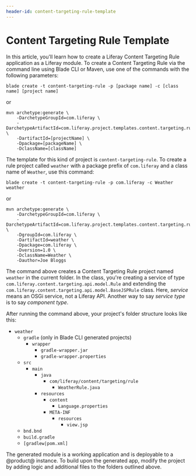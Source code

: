 ```yaml
---
header-id: content-targeting-rule-template
---
```


# Content Targeting Rule Template

In this article, you'll learn how to create a Liferay Content Targeting Rule
application as a Liferay module. To create a Content Targeting Rule via the
command line using Blade CLI or Maven, use one of the commands with the
following parameters:

    blade create -t content-targeting-rule -p [package name] -c [class name] [project name]

or

    mvn archetype:generate \
        -DarchetypeGroupId=com.liferay \
        -DarchetypeArtifactId=com.liferay.project.templates.content.targeting.rule \
        -DartifactId=[projectName] \
        -Dpackage=[packageName] \
        -DclassName=[className]

The template for this kind of project is `content-targeting-rule`. To create a
rule project called `weather` with a package prefix of `com.liferay` and a class
name of `Weather`, use this command: 

    blade create -t content-targeting-rule -p com.liferay -c Weather weather

or

    mvn archetype:generate \
        -DarchetypeGroupId=com.liferay \
        -DarchetypeArtifactId=com.liferay.project.templates.content.targeting.rule \
        -DgroupId=com.liferay \
        -DartifactId=weather \
        -Dpackage=com.liferay \
        -Dversion=1.0 \
        -DclassName=Weather \
        -Dauthor=Joe Bloggs

The command above creates a Content Targeting Rule project named `weather` in
the current folder.  In the class, you're creating a service of
type `com.liferay.content.targeting.api.model.Rule` and extending the
`com.liferay.content.targeting.api.model.BaseJSPRule` class. Here, *service*
means an OSGi service, not a Liferay API. Another way to say *service type* is
to say *component type*.

After running the command above, your project's folder structure looks like
this:

- `weather`
    - `gradle` (only in Blade CLI generated projects)
        - `wrapper`
            - `gradle-wrapper.jar`
            - `gradle-wrapper.properties`
    - `src`
        - `main`
            - `java`
                - `com/liferay/content/targeting/rule`
                    - `WeatherRule.java`
            - `resources`
                - `content`
                    - `Language.properties`
                - `META-INF`
                    - `resources`
                        - `view.jsp`
    - `bnd.bnd`
    - `build.gradle`
    - `[gradlew|pom.xml]`

The generated module is a working application and is deployable to a @product@
instance. To build upon the generated app, modify the project by adding logic
and additional files to the folders outlined above.
